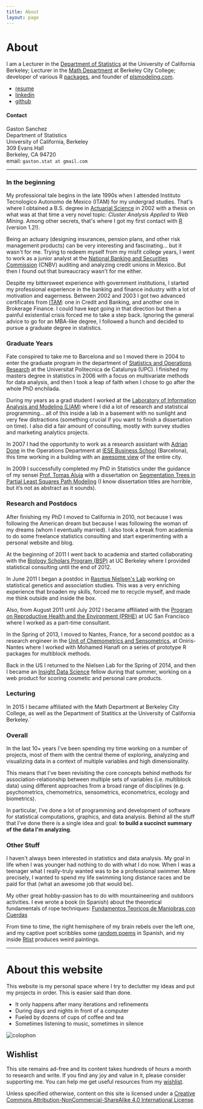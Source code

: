 ```yaml
---
title: About
layout: page
---
```


# About 

I am a Lecturer in the [Department of Statistics](http://statistics.berkeley.edu/) at the University of California Berkeley; Lecturer in the [Math Department](http://www.berkeleycitycollege.edu/wp/math/) at Berkeley City College; developer of various R [packages](/software), and founder of [plsmodeling.com](http://plsmodeling.com).

<ul>
	<li><a href="/about/GastonSanchez_resume.pdf">resume</a></li>
	<li><a href="http://www.linkedin.com/in/sanchezgaston" target="_blank">linkedin</a></li>
	<li><a href="https://github.com/gastonstat" target="_blank">github</a></li>
</ul>


#### Contact

Gaston Sanchez<br>
Department of Statistics<br>
University of California, Berkeley<br>
309 Evans Hall<br>
Berkeley, CA 94720<br>
email: `gaston.stat at gmail.com`<br>


-----

### In the beginning

My professional tale begins in the late 1990s when I attended Instituto Tecnologico Autonomo de Mexico (ITAM) 
for my undergrad studies. That's where I obtained a B.S. degree in [Actuarial Science](http://departamentodeactuaria.itam.mx/es) in 2002 with a thesis on what was at that time a very novel topic: 
_Cluster Analysis Applied to Web Mining_. Among other secrets, that's where I got my first contact with [R](https://www.r-project.org/) (version 1.2!).

Being an actuary (designing insurances, pension plans, and other risk management products) can be very interesting and fascinating... but it wasn't for me. Trying to redeem myself from my misfit college years, I went to work as a junior analyst at the [National Banking and Securities Commission](http://www.cnbv.gob.mx/en/Paginas/default.aspx) (CNBV) auditing and analyzing credit unions in Mexico. But then I found out that bureaucracy wasn't for me either.

Despite my bittersweet experience with government institutions, I started my professional experience in the banking and finance industry with a lot of motivation and eagerness. Between 2002 and 2003 I got two advanced certificates from [ITAM](http://desarrolloejecutivo.itam.mx/extension/html/cont-oegeneral.aspx?cvecon=1&origen=Pagina): one in Credit and Banking, and another one in Brokerage Finance. I could have kept going in that direction but then a painful existential crisis forced me to take a step back. Ignoring the general advice to go for an MBA-like degree, I followed a hunch and decided to pursue a graduate degree in statistics.


### Graduate Years

Fate conspired to take me to Barcelona and so I moved there in 2004 to enter the graduate program in the department of [Statistics and Operations Research](https://www.eio.upc.edu/en) at the Universitat Politecnica de Catalunya (UPC). I finished my masters degree in statistics in 2006 with a focus on multivariate methods for data analysis, and then I took a leap of faith when I chose to go after the whole PhD enchilada. 

During my years as a grad student I worked at the 
[Laboratory of Information Analysis and Modeling (LIAM)](http://recerca.upc.edu/liam/) 
where I did a lot of research and statistical programming... all of this inside a lab in a basement with no sunlight and very few distractions (something crucial if you want to finish a dissertation on time). I also did a fair amount of consulting, mostly with survey studies and marketing analytics projects.

In 2007 I had the opportunity to work as a research assistant with [Adrian Done](https://www.linkedin.com/in/adrian-done-32196941) in the Operations Department at [IESE Business School](http://www.iese.edu/en/programs/by-campus/barcelona/) (Barcelona), this time working in a building with an [awesome view](http://www.accessmba.com/uploads/tx_templavoila/IESE_FT.PNG) of the entire city. 

In 2009 I successfully completed my PhD in Statistics under the guidance of my sensei [Prof. Tomas Aluja](https://recerca.upc.edu/liam/menu1/tomas-aluja) with a dissertation on [Segmentation Trees in Partial Least Squares Path Modeling](https://www.dropbox.com/s/3b9gfy5w45a4xcr/pathmox-approach-thesis-gaston-sanchez.pdf) (I know dissertation titles are horrible, but it’s not as abstract as it sounds).


### Research and Postdocs

After finishing my PhD I moved to California in 2010, not because I was following the American dream but because I was following the woman of my dreams (whom I eventually married). I also took a break from academia to do some freelance statistics consulting and start experimenting with a personal website and blog.

At the beginning of 2011 I went back to academia and started collaborating with the [Biology Scholars Program (BSP)](http://bsp.berkeley.edu/) at UC Berkeley where I provided statistical consulting until the end of 2012.

In June 2011 I began a postdoc in [Rasmus Nielsen's Lab](http://cteg.berkeley.edu/~nielsen/) working on statistical genetics and association studies. This was a very enriching experience that broaden my skills, forced me to recycle myself, and made me think outside and inside the box.

Also, from August 2011 until July 2012 I became affiliated with the [Program on Reproductive Health and the Environment (PRHE)](http://prhe.ucsf.edu/prhe/) at UC San Francisco where I worked as a part-time consultant.

In the Spring of 2013, I moved to Nantes, France, for a second postdoc as a research engineer in the [Unit of Chemometrics and Sensometrics](http://www.oniris-nantes.fr/en/research/research-units/research-unit-sensometrics-chemometrics/unit-presentation/), at Oniris-Nantes where I worked with Mohamed Hanafi on a series of prototype R packages for multiblock methods.

Back in the US I returned to the Nielsen Lab for the Spring of 2014, and then I became an [Insight Data Science](http://insightdatascience.com/) fellow during that summer, working on a web product for scoring cosmetic and personal care products.


### Lecturing

In 2015 I became affiliated with the Math Department at Berkeley City College, as well as the Department of Statitics at the University of California Berkeley.`


### Overall

In the last 10+ years I've been spending my time working on a number of projects, most of them with the central theme of exploring, analyzing and visualizing data in a context of multiple variables and high dimensionality. 

This means that I've been revisiting the core concepts behind methods for association-relationship between multiple sets of variables (i.e. multiblock data) using different approaches from a broad range of disciplines (e.g. psychometrics, chemometrics, sensometrics, econometrics, ecology and biometrics).

In particular, I've done a lot of programming and development of software for statistical computations, graphics, and data analysis. Behind all the stuff that I’ve done there is a single idea and goal: 
**to build a succinct summary of the data I'm analyzing**.


### Other Stuff

I haven't always been interested in statistics and data analysis. My goal in life when I was younger had nothing to do with what I do now. When I was a teenager what I really-truly wanted was to be a professional swimmer. More precisely, I wanted to spend my life swimming long distance races and be paid for that (what an awesome job that would be).

My other great hobby-passion has to do with mountaineering and outdoors activities. I eve wrote a book (in Spanish) about the theoretical fundamentals of rope techniques: [Fundamentos Teoricos de Maniobras con Cuerdas](https://leanpub.com/ftmcebook)

From time to time, the right hemisphere of my brain rebels over the left one, and my captive poet scribbles some 
[random poems](http://gastonsanchez.com/poemar) in Spanish, and my inside [Rtist](http://gastonsanchez.com/Rtist) produces weird paintings.


-----

# About this website

This website is my personal space where I try to declutter my ideas and put my 
projects in order. This is easier said than done.
  
- It only happens after many iterations and refinements
- During days and nights in front of a computer
- Fueled by dozens of cups of coffee and tea
- Sometimes listening to music, sometimes in silence

<p>
<img class="centered" src="http://farm4.staticflickr.com/3765/11406802826_77d023acc1_o.jpg" alt="colophon"/> 
</p>

## Wishlist

This site remains ad-free and its content takes hundreds of hours a month to research and write. 
If you find any joy and value in it, please consider supporting me. You can help me get 
useful resources from my <a href="http://amzn.com/w/A8P707HJ94QI" target="_blank">wishlist</a>.


Unless specified otherwise, content on this site is licensed under a 
[Creative Commons Attribution-NonCommercial-ShareAlike 4.0 International License](http://creativecommons.org/licenses/by-nc-sa/4.0/).

